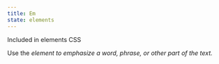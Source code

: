 ```yaml
---
title: Em
state: elements
---
```

Included in elements CSS


Use the <em> element to emphasize a word, phrase, or other part of the text.

